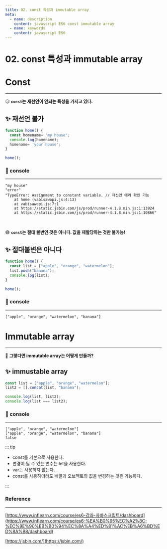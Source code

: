 ```yaml
---
title: 02. const 특성과 immutable array
meta:
  - name: description
    content: javascript ES6 const immutable array
  - name: keywords
    content: javascript ES6 
---
```


# 02. const 특성과 immutable array

# Const

--- 

😒 **`const`는 재선언이 안되는 특성을 가지고 있다.**

## ✨ 재선언 불가

```jsx
function home() {
  const homename= 'my house';
  console.log(homename);
  homename= 'your house';
}

home();
```

### 🔎 console

---

```basic
"my house"
"error"
"TypeError: Assignment to constant variable. // 재선언 에러 확인 가능
    at home (vabisawopi.js:4:13)
    at vabisawopi.js:7:1
    at https://static.jsbin.com/js/prod/runner-4.1.8.min.js:1:13924
    at https://static.jsbin.com/js/prod/runner-4.1.8.min.js:1:10866"
```

<br/>

😅 **`const`는 절대 불변인 것은 아니다. 값을 재할당하는 것만 불가능!**

## ✨ 절대불변은 아니다

```jsx
function home() {
  const list = ["apple", "orange", "watermelon"];
  list.push("banana");
  console.log(list);
}

home();
```

### 🔎 console

---

```basic
["apple", "orange", "watermelon", "banana"]
```

# Immutable array

---

🤔 **그렇다면 immutable array는 어떻게 만들까?**

## ✨ immustable array

```jsx
const list = ["apple", "orange", "watermelon"];
list2 = [].concat(list, "banana");

console.log(list, list2);
console.log(list === list2);
```

### 🔎 console

---

```basic
["apple", "orange", "watermelon"]
["apple", "orange", "watermelon", "banana"]
false
```

::: tip

- const를 기본으로 사용한다.
- 변경이 될 수 있는 변수는 let을 사용한다.
- var는 사용하지 않는다.
- const를 사용하더라도 배열과 오브젝트의 값을 변경하는 것은 가능하다.

:::

### Reference

---

[https://www.inflearn.com/course/es6-강좌-자바스크립트/dashboard](https://www.inflearn.com/course/es6-%EA%B0%95%EC%A2%8C-%EC%9E%90%EB%B0%94%EC%8A%A4%ED%81%AC%EB%A6%BD%ED%8A%B8/dashboard)

[https://jsbin.com/](https://jsbin.com/)